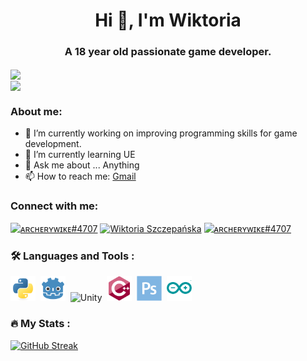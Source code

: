 <h1 align="center">Hi 👋, I'm Wiktoria</h1>
<h3 align="center">A  18 year old passionate game developer.</h3>


<div>
  <img align="center" src="https://knowledge-hub.com/wp-content/uploads/2022/02/Monkey_Kid_Coding.gif" width="300"/>
</div>

<div>
  <img align="center" src="https://media.discordapp.net/attachments/927278123442114650/1041677043064127568/filmik_podglad_100mb-Trim.gif" width="300"/>
</div>

### About me:
- 🔭 I’m currently working on improving programming skills for game development.
- 🌱 I’m currently learning UE
- 💬 Ask me about ... Anything
- 📫 How to reach me: [Gmail](mailto:wiktoria.szczepanska.x@gmail.com)

### Connect with me:
</div>
<a href="https://discordapp.com/users/918139445805461544" target="blank"><img align="center" src="https://img.shields.io/badge/-Discord-5865F2?style=flat&labelColor=5865F2&logo=discord&logoColor=white" alt="ᴀʀᴄʜᴇʀʏᴡɪᴋᴇ#4707"/></a>
 <a href="https://www.linkedin.com/in/wiktoria-szczepańska-8b6b1a24a/" target="blank"><img align="center" src="https://img.shields.io/badge/-linkedin-0A66C2?style=flat&labelColor=0A66C2&logo=linkedin&logoColor=white" alt="Wiktoria Szczepańska"/></a>
<a href="https://github.com/ArcherWike" target="blank"><img align="center" src="https://img.shields.io/github/followers/ArcherWike?style=socialColor=5865F2&logo=discord&logoColor=white" alt="ᴀʀᴄʜᴇʀʏᴡɪᴋᴇ#4707"/></a>
</p>

### :hammer_and_wrench: Languages and Tools :
<div> 
  <img src="https://raw.githubusercontent.com/ArcherWike/devicons/59545266d38cae1247df1955c822c8ae3831f4a1/icons/python/python-original.svg?token=AU5HKWMZFGQDWAK3IWEIVADDNUW3G" title="Python" alt="Python" width="40" height="40"/>&nbsp;
  <img src="https://raw.githubusercontent.com/ArcherWike/devicons/59545266d38cae1247df1955c822c8ae3831f4a1/icons/godot/godot-original.svg?token=AU5HKWMJMF5I3PIRWBIJHZDDNUW6U" title="Godot" alt="Godot" width="40" height="40"/>&nbsp;
  <img src="https://raw.githubusercontent.com/ArcherWike/devicons/main/icons/unity/unity-icon-png-6.jpg?token=GHSAT0AAAAAABWF3LWYNPVJOSSKNYML75HKY3NHJ7A" title="Unity" alt="Unity" width="40" height="40"/>&nbsp;
  <img src="https://raw.githubusercontent.com/ArcherWike/devicons/59545266d38cae1247df1955c822c8ae3831f4a1/icons/cplusplus/cplusplus-original.svg?token=AU5HKWIRJN5MVUYIA3MWKIDDNUXCA" title="Cpp" alt="Cpp" width="40" height="40"/>&nbsp;
  <img src="https://raw.githubusercontent.com/ArcherWike/devicons/59545266d38cae1247df1955c822c8ae3831f4a1/icons/photoshop/photoshop-plain.svg?token=AU5HKWJA5LFK4JHA6CEOAVDDNUW5G" title="Photoshop" alt="Photoshop" width="40" height="40"/>&nbsp;
  <img src="https://raw.githubusercontent.com/ArcherWike/devicons/59545266d38cae1247df1955c822c8ae3831f4a1/icons/arduino/arduino-original.svg" title="Arduino" alt="Arduino" width="40" height="40"/>
</div>



### :fire: My Stats :

[![GitHub Streak](http://github-readme-streak-stats.herokuapp.com?user=ArcherWike&theme=dark&background=000000)](https://git.io/streak-stats)
